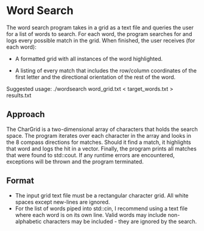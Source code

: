 # Word Search

The word search program takes in a grid as a text file and queries the user for a list of words to search. For each word, the program searches for and logs every possible match in the grid. When finished, the user receives (for each word):

- A formatted grid with all instances of the word highlighted.

- A listing of every match that includes the row/column coordinates of the first letter and the directional orientation of the rest of the word.

Suggested usage: ./wordsearch word_grid.txt < target_words.txt > results.txt

## Approach

The CharGrid is a two-dimensional array of characters that holds the search space.
The program iterates over each character in the array and looks in the 8 compass directions for matches.
Should it find a match, it highlights that word and logs the hit in a vector.
Finally, the program prints all matches that were found to std::cout.
If any runtime errors are encountered, exceptions will be thrown and the program terminated.

## Format

- The input grid text file must be a rectangular character grid. All white spaces except new-lines are ignored.
- For the list of words piped into std::cin, I recommend using a text file where each word is on its own line. Valid words may include non-alphabetic characters may be included - they are ignored by the search.
